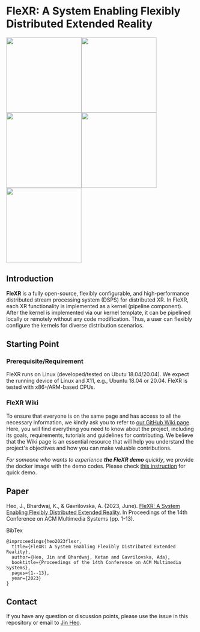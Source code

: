 # FleXR: A System Enabling Flexibly Distributed Extended Reality

<img src="https://github.com/gt-flexr/FleXR_Page/blob/main/figs/ar1.gif?raw=true" width="200"><img src="https://github.com/gt-flexr/FleXR_Page/blob/main/figs/simplear.gif?raw=true" width="200"><img src="https://github.com/gt-flexr/FleXR_Page/blob/main/figs/ar2.gif?raw=true" width="200"><img src="https://github.com/gt-flexr/FleXR_Page/blob/main/figs/ar3.gif?raw=true" width="200"><img src="https://github.com/gt-flexr/FleXR_Page/blob/main/figs/vr.gif?raw=true" width="200">

## Introduction

**FleXR** is a fully open-source, flexibly configurable, and high-performance distributed stream processing system (DSPS) for distributed XR.
In FleXR, each XR functionality is implemented as a kernel (pipeline component).
After the kernel is implemented via our kernel template, it can be pipelined locally or remotely without any code modification.
Thus, a user can flexibly configure the kernels for diverse distribution scenarios.


## Starting Point

### Prerequisite/Requirement
FleXR runs on Linux (developed/tested on Ubutu 18.04/20.04).
We expect the running device of Linux and X11, e.g., Ubuntu 18.04 or 20.04.
FleXR is tested with x86-/ARM-based CPUs.

### FleXR Wiki
To ensure that everyone is on the same page and has access to all the necessary information, we kindly ask you to refer to [our GitHub Wiki page](https://github.com/gt-flexr/FleXR/wiki).
Here, you will find everything you need to know about the project, including its goals, requirements, tutorials and guidelines for contributing.
We believe that the Wiki page is an essential resource that will help you understand the project's objectives and how you can make valuable contributions.

_For someone who wants to experience **the FleXR demo** quickly_, we provide the docker image with the demo codes.
Please check [this instruction](https://github.com/gt-flexr/FleXR/wiki/Get-Started:-Proof-of-Concept) for quick demo.


## Paper
Heo, J., Bhardwaj, K., & Gavrilovska, A. (2023, June). [FleXR: A System Enabling Flexibly Distributed Extended Reality](https://dl.acm.org/doi/abs/10.1145/3587819.3590966). In Proceedings of the 14th Conference on ACM Multimedia Systems (pp. 1-13).

BibTex
```
@inproceedings{heo2023flexr,
  title={FleXR: A System Enabling Flexibly Distributed Extended Reality},
  author={Heo, Jin and Bhardwaj, Ketan and Gavrilovska, Ada},
  booktitle={Proceedings of the 14th Conference on ACM Multimedia Systems},
  pages={1--13},
  year={2023}
}
```


## Contact

If you have any question or discussion points, please use the issue in this repository or email to [Jin Heo](jheo33@gatech.edu).
